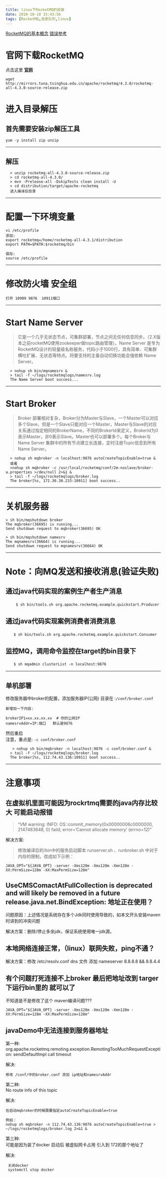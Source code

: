 ```yaml
---
title: linux下RocketMQ的安装
date: 2018-10-18 15:43:56
tags: [RocketMQ,消息队列,linux]
---
```

[RocketMQ的基本概念](https://blog.csdn.net/qq_32711825/article/details/78579864)
[错误参考](https://blog.csdn.net/a906423355/article/details/78192828)

# 官网下载RocketMQ

点击这里 **[官网](http://rocketmq.apache.org/docs/quick-start/)**

```
wget http://mirrors.tuna.tsinghua.edu.cn/apache/rocketmq/4.3.0/rocketmq-all-4.3.0-source-release.zip
```
<!--more-->

# 进入目录解压
## 首先需要安装zip解压工具
`yum -y install zip unzip`

---

## 解压
```
  > unzip rocketmq-all-4.3.0-source-release.zip
  > cd rocketmq-all-4.3.0/
  > mvn -Prelease-all -DskipTests clean install -U
  > cd distribution/target/apache-rocketmq
  进入编译后目录
```
---

# 配置一下环境变量


```
vi /etc/profile
添加:
export rocketmq=/home/rocketmq-all-4.3.1/distribution
export PATH=$PATH:$rocketmq/bin

保存:
source /etc/profile
```

---

# 修改防火墙 安全组

```
打开 10909 9876  10911端口
```

---

# Start Name Server

>它是一个几乎无状态节点，可集群部署，节点之间无任何信息同步。（2.X版本之前rocketMQ使用zookeeper做topic路由管理）。Name Server 是专为 RocketMQ设计的轻量级名称服务，代码小于1000行，具有简单、可集群横吐扩展、无状态等特点。将要支持的主备自动切换功能会强依赖 Name Server。


```
  > nohup sh bin/mqnamesrv &
  > tail -f ~/logs/rocketmqlogs/namesrv.log
  The Name Server boot success...
```

---

# Start Broker

>Broker 部署相对复杂，Broker分为Master与Slave，一个Master可以对应多个Slave，但是一个Slave只能对应一个Master，Master与Slave的对应关系通过指定相同的BrokerName，不同的BrokerId来定义，BrokerId为0表示Master，非0表示Slave。Master也可以部署多个。每个Broker与Name Server 集群中的所有节点建立长连接，定时注册Topic信息到所有Name Server。

```
  > nohup sh mqbroker -n localhost:9876 autoCreateTopicEnable=true &
  或者
  >nohup sh mqbroker -c /usr/local/rocketmq/conf/2m-noslave/broker-a.properties >/dev/null 2>&1 &  
  > tail -f ~/logs/rocketmqlogs/broker.log 
  The broker[%s, 172.30.30.233:10911] boot success..
```

---

# 关机服务器

```
> sh bin/mqshutdown broker
The mqbroker(36695) is running...
Send shutdown request to mqbroker(36695) OK

> sh bin/mqshutdown namesrv
The mqnamesrv(36664) is running...
Send shutdown request to mqnamesrv(36664) OK

```

---

# Note：向MQ发送和接收消息(验证失败)

## 通过java代码实现的案例生产者生产消息

　```
　$ sh bin/tools.sh org.apache.rocketmq.example.quickstart.Producer 
　```

## 通过java代码实现案例消费者消费消息

　`　$ sh bin/tools.sh org.apache.rocketmq.example.quickstart.Consumer
`
## 监控MQ，调用命令监控在target的bin目录下

　`　$ sh mqadmin clusterList -n localhost:9876`

---

## 单机部署

修改服务器中broker的配置，添加服务器IP(公网)
目录在 :`/conf/broker.conf`

```
新增加一下内容:

brokerIP1=xx.xx.xx.xx  # 你的公网IP
namesrvAddr=IP:端口   默认是9876
```
 然后重启  
 注意，重点是: `-c conf/broker.conf`
 
```
   > nohup sh bin/mqbroker -n localhost:9876 -c conf/broker.conf &
  > tail -f ~/logs/rocketmqlogs/broker.log 
  The broker[%s, 112.74.43.136:10911] boot success..
```

---

# 注意事项 

## 在虚拟机里面可能因为rockrtmq需要的java内存比较大 可能启动报错
>“VM warning: INFO: OS::commit_memory(0x00000006c0000000, 2147483648, 0) faild; error=’Cannot allocate memory’ (errno=12)”

解决方案:


>修改编译后的/bin中的服务启动脚本 runserver.sh 、runbroker.sh 中对于内存的限制，​改成如下示例：

```
JAVA_OPT="${JAVA_OPT} -server -Xms128m -Xmx128m -Xmn128m -XX:PermSize=128m -XX:MaxPermSize=128m"

```

## UseCMSComactAtFullCollection is deprecated and will likely be removed in a future release.java.net.BindException: 地址正在使用？

问题原因：上述情况是系统存在多个Jdk同时使用导致的，如本文开头安装maven时讲到的冲突问题

解决方案：删除/停止多余jdk，保证系统使用唯一jdk源。

## 本地网络连接正常，（linux）联网失败，ping不通？ 

解决方案：修改 /etc/resolv.conf dns 文件 添加 nameserver 8.8.8.8 && 8.8.4.4

## 有个问题打死连接不上broker 最后把地址改到 targer下运行bin里的 就可以了

不知道是不是修改了这个 maven编译问题???

```
JAVA_OPT="${JAVA_OPT} -server -Xms128m -Xmx128m -Xmn128m -XX:PermSize=128m -XX:MaxPermSize=128m"
```

## javaDemo中无法连接到服务器地址

第一种: org.apache.rocketmq.remoting.exception.RemotingTooMuchRequestException: sendDefaultImpl call timeout

解决:  

```
修改 /conf/中的broker.conf 添加 ip地址和namesrvAddr
```

第二种:  
No route info of this topic

解决:  

```
在启动mqbroker的时候需要指定autoCreateTopicEnable=true

例如：
nohup sh mqbroker -n 112.74.43.136:9876 autoCreateTopicEnable=true > ~/logs/rocketmqlogs/broker.log 2>&1 &

```

第三种:  
 可能是因为装了docker 启动后 被虚拟网卡占用 引入到 172的那个地址了
 
 解决: 
 
```
 关闭docker 
 systemctl stop docker
 
```
